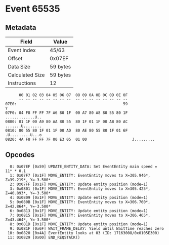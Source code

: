 # Event 65535

## Metadata

| Field           | Value    |
|-----------------|----------|
| Event Index     | 45/63    |
| Offset          | 0x07EF   |
| Data Size       | 59 bytes |
| Calculated Size | 59 bytes |
| Instructions    | 12       |

```
      00 01 02 03 04 05 06 07  08 09 0A 0B 0C 0D 0E 0F
      -- -- -- -- -- -- -- --  -- -- -- -- -- -- -- --
07E0:                                               59                 Y
07F0: 04 F8 FF FF 7F A6 80 1F  00 A7 80 A8 80 55 80 1F  .............U..
0800: 01 1F 00 A9 80 AA 80 55  80 1F 01 1F 00 AB 80 AC  .......U........
0810: 80 55 80 1F 01 1F 00 AD  80 AE 80 55 80 1F 01 6F  .U.........U...o
0820: 4A F8 FF FF 7F 00 E3 05  01 00                    J.........      
```

## Opcodes

```
  0: 0x07EF [0x59] UPDATE_ENTITY_DATA: Set EventEntity main speed = 11* * 0.1
  1: 0x07F7 [0x1F] MOVE_ENTITY: EventEntity moves to X=305.946*, Z=39.219*, Y=-3.500*
  2: 0x07FF [0x1F] MOVE_ENTITY: Update entity position (mode=1)
  3: 0x0801 [0x1F] MOVE_ENTITY: EventEntity moves to X=305.425*, Z=40.893*, Y=-3.500*
  4: 0x0809 [0x1F] MOVE_ENTITY: Update entity position (mode=1)
  5: 0x080B [0x1F] MOVE_ENTITY: EventEntity moves to X=306.760*, Z=42.864*, Y=-3.500*
  6: 0x0813 [0x1F] MOVE_ENTITY: Update entity position (mode=1)
  7: 0x0815 [0x1F] MOVE_ENTITY: EventEntity moves to X=306.465*, Z=43.464*, Y=-3.500*
  8: 0x081D [0x1F] MOVE_ENTITY: Update entity position (mode=1)
  9: 0x081F [0x6F] WAIT_FRAME_DELAY: Yield until WaitTime reaches zero
 10: 0x0820 [0x4A] EventEntity looks at 03 (ID: 17163008/0x0105E300)
 11: 0x0829 [0x00] END_REQSTACK()
```
